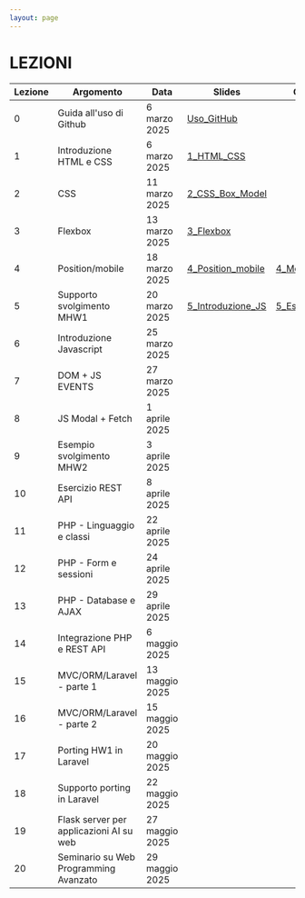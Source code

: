 ```yaml
---
layout: page
---
```


# LEZIONI

| Lezione | Argomento                                    | Data                | Slides | Codice |
|---------|----------------------------------------------|----------------------|--------|--------|
| 0       | Guida all'uso di Github                      | 6 marzo 2025         | [Uso_GitHub](https://studentiunict-my.sharepoint.com/:b:/g/personal/simone_palazzo_unict_it/Ea4MkN3rGrRFnfImnw2p8VMByI0qejervGa_A3fJni03ZQ?e=2mqAIF)       |        |
| 1       | Introduzione HTML e CSS                      | 6 marzo 2025         | [1_HTML_CSS](https://drive.google.com/file/d/12wBHa6kBx7QZq_IP4fgD5pXTrGngScko/view?usp=sharing)       |        |
| 2       | CSS                                          | 11 marzo 2025        | [2_CSS_Box_Model](https://drive.google.com/file/d/10q3vg1TOWWIkmpNv4t235p8FpRgByfwc/view?usp=sharing)       |        |
| 3       | Flexbox                                      | 13 marzo 2025        | [3_Flexbox](https://drive.google.com/file/d/1GtLPUZl2Xc7_m77AB2KVpnfuvvDKM1vi/view?usp=sharing)       |        |
| 4       | Position/mobile                              | 18 marzo 2025        | [4_Position_mobile](https://drive.google.com/file/d/1JC9WtRfH8O3b9SlhRN5edhjm9WReu8DP/view?usp=sharing)      |    [4_Mobile_Code](https://drive.google.com/file/d/1zIEdQuYdr2qNgH_j2cv9hMQ1H8y_bZHt/view?usp=sharing)    |
| 5       | Supporto svolgimento MHW1                    | 20 marzo 2025        | [5_Introduzione_JS](https://drive.google.com/file/d/1KPX1ZQTKlVh_X7uASYfHMAf06VkXhVTh/view?usp=sharing)       |   [5_Esempi_JS](https://drive.google.com/file/d/1xn2SeUfR_0aKNKFS2_VSNtLHZ-DCss2b/view?usp=sharing)     |
| 6       | Introduzione Javascript                      | 25 marzo 2025        |        |        |
| 7       | DOM + JS EVENTS                              | 27 marzo 2025        |        |        |
| 8       | JS Modal + Fetch                             | 1 aprile 2025        |        |        |
| 9       | Esempio svolgimento MHW2                     | 3 aprile 2025        |        |        |
| 10      | Esercizio REST API                           | 8 aprile 2025        |        |        |
| 11      | PHP - Linguaggio e classi                    | 22 aprile 2025       |        |        |
| 12      | PHP - Form e sessioni                        | 24 aprile 2025       |        |        |
| 13      | PHP - Database e AJAX                        | 29 aprile 2025       |        |        |
| 14      | Integrazione PHP e REST API                  | 6 maggio 2025        |        |        |
| 15      | MVC/ORM/Laravel - parte 1                    | 13 maggio 2025       |        |        |
| 16      | MVC/ORM/Laravel - parte 2                    | 15 maggio 2025       |        |        |
| 17      | Porting HW1 in Laravel                       | 20 maggio 2025       |        |        |
| 18      | Supporto porting in Laravel                  | 22 maggio 2025       |        |        |
| 19      | Flask server per applicazioni AI su web      | 27 maggio 2025       |        |        |
| 20      | Seminario su Web Programming Avanzato        | 29 maggio 2025       |        |        |
